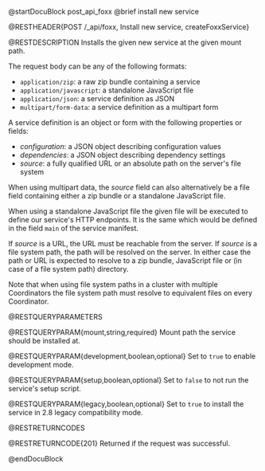 @startDocuBlock post_api_foxx
@brief install new service

@RESTHEADER{POST /_api/foxx, Install new service, createFoxxService}

@RESTDESCRIPTION
Installs the given new service at the given mount path.

The request body can be any of the following formats:

- `application/zip`: a raw zip bundle containing a service
- `application/javascript`: a standalone JavaScript file
- `application/json`: a service definition as JSON
- `multipart/form-data`: a service definition as a multipart form

A service definition is an object or form with the following properties or fields:

- *configuration*: a JSON object describing configuration values
- *dependencies*: a JSON object describing dependency settings
- *source*: a fully qualified URL or an absolute path on the server's file system

When using multipart data, the *source* field can also alternatively be a file field
containing either a zip bundle or a standalone JavaScript file.

When using a standalone JavaScript file the given file will be executed
to define our service's HTTP endpoints. It is the same which would be defined
in the field `main` of the service manifest.

If *source* is a URL, the URL must be reachable from the server.
If *source* is a file system path, the path will be resolved on the server.
In either case the path or URL is expected to resolve to a zip bundle,
JavaScript file or (in case of a file system path) directory.

Note that when using file system paths in a cluster with multiple Coordinators
the file system path must resolve to equivalent files on every Coordinator.

@RESTQUERYPARAMETERS

@RESTQUERYPARAM{mount,string,required}
Mount path the service should be installed at.

@RESTQUERYPARAM{development,boolean,optional}
Set to `true` to enable development mode.

@RESTQUERYPARAM{setup,boolean,optional}
Set to `false` to not run the service's setup script.

@RESTQUERYPARAM{legacy,boolean,optional}
Set to `true` to install the service in 2.8 legacy compatibility mode.

@RESTRETURNCODES

@RESTRETURNCODE{201}
Returned if the request was successful.

@endDocuBlock
